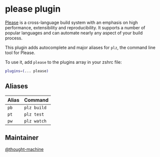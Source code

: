 # please plugin

[Please](https://please.build) is a cross-language build system with an emphasis
on high performance, extensibility and reproducibility. It supports a number of
popular languages and can automate nearly any aspect of your build process.

This plugin adds autocomplete and major aliases for `plz`, the command line tool
for Please.

To use it, add `please` to the plugins array in your zshrc file:

```zsh
plugins=(... please)
```

## Aliases

| Alias | Command     |
| ----- | ----------- |
| `pb`  | `plz build` |
| `pt`  | `plz test`  |
| `pw`  | `plz watch` |

## Maintainer

[@thought-machine](https://github.com/thought-machine)
